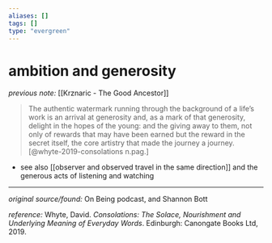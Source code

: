 ```yaml
---
aliases: []
tags: []
type: "evergreen"
---
```


# ambition and generosity

_previous note:_ [[Krznaric - The Good Ancestor]]

> The authentic watermark running through the background of a life’s work is an arrival at generosity and, as a mark of that generosity, delight in the hopes of the young: and the giving away to them, not only of rewards that may have been earned but the reward in the secret itself, the core artistry that made the journey a journey.[@whyte-2019-consolations n.pag.]

- see also [[observer and observed travel in the same direction]] and the generous acts of listening and watching

---

_original source/found:_ On Being podcast, and Shannon Bott

_reference:_ Whyte, David. _Consolations: The Solace, Nourishment and Underlying Meaning of Everyday Words_. Edinburgh: Canongate Books Ltd, 2019.



